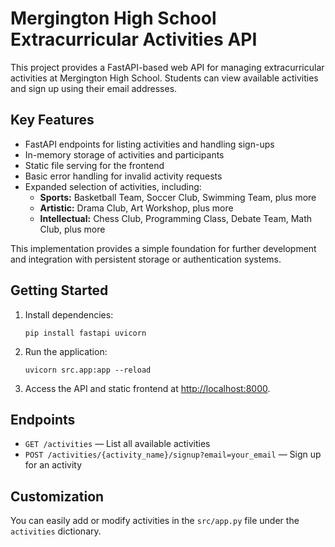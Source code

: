 # Mergington High School Extracurricular Activities API

This project provides a FastAPI-based web API for managing extracurricular activities at Mergington High School. Students can view available activities and sign up using their email addresses.

## Key Features

- FastAPI endpoints for listing activities and handling sign-ups
- In-memory storage of activities and participants
- Static file serving for the frontend
- Basic error handling for invalid activity requests
- Expanded selection of activities, including:
  - **Sports:** Basketball Team, Soccer Club, Swimming Team, plus more
  - **Artistic:** Drama Club, Art Workshop, plus more
  - **Intellectual:** Chess Club, Programming Class, Debate Team, Math Club, plus more

This implementation provides a simple foundation for further development and integration with persistent storage or authentication systems.

## Getting Started

1. Install dependencies:
   ```
   pip install fastapi uvicorn
   ```
2. Run the application:
   ```
   uvicorn src.app:app --reload
   ```
3. Access the API and static frontend at [http://localhost:8000](http://localhost:8000).

## Endpoints

- `GET /activities` — List all available activities
- `POST /activities/{activity_name}/signup?email=your_email` — Sign up for an activity

## Customization

You can easily add or modify activities in the `src/app.py` file under the `activities` dictionary.
